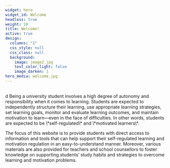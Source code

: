 ```yaml
---
widget: hero
widget_id: Welcome
headless: true
weight: 10
title: Welcome!
active: true
design:
  columns: "1"
  css_style: null
  css_class: null
  background:
    image: image2.jpg
    text_color_light: false
    image_darken: 1
hero_media: welcome.jpg
---
```

<br>
<Font="#FFFFFF">d
Being a university student involves a high degree of autonomy and responsibility when it comes to learning. Students are expected to independently structure their learning, use appropriate learning strategies, set learning goals, monitor and evaluate learning outcomes, and maintain motivation to learn—even in the face of difficulties. In other words, students are expected to be \*self-regulated\* and \*motivated learners\*. 

The focus of this website is to provide students with direct access to information and tools that can help support their self-regulated learning and motivation regulation in an easy-to-understand manner. Moreover, various materials are also provided for teachers and school counsellors to foster knowledge on supporting students’ study habits and strategies to overcome learning and motivation problems.